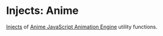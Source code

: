 # Injects: Anime

[Injects](/create/injects) of [Anime JavaScript Animation Engine](https://animejs.com) utility functions.
